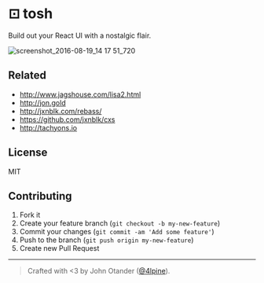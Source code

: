 # ⊡ tosh

Build out your React UI with a nostalgic flair.

![screenshot_2016-08-19_14 17 51_720](https://cloud.githubusercontent.com/assets/1424573/17823784/9878e2b6-661b-11e6-92d3-6f67d6b8b3a6.png)

## Related

- <http://www.jagshouse.com/lisa2.html>
- <http://jon.gold>
- <http://jxnblk.com/rebass/>
- <https://github.com/jxnblk/cxs>
- <http://tachyons.io>

## License

MIT

## Contributing

1. Fork it
2. Create your feature branch (`git checkout -b my-new-feature`)
3. Commit your changes (`git commit -am 'Add some feature'`)
4. Push to the branch (`git push origin my-new-feature`)
5. Create new Pull Request

***

> Crafted with <3 by John Otander ([@4lpine](https://twitter.com/4lpine)).
